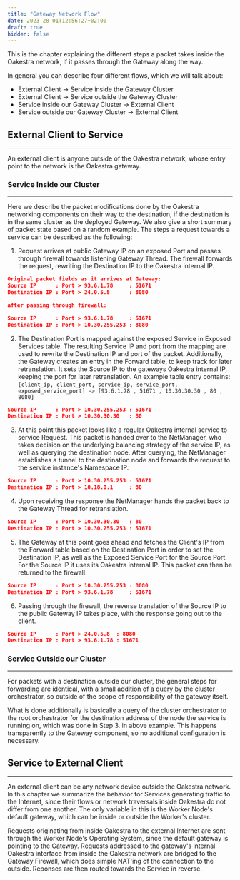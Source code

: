 ```yaml
---
title: "Gateway Network Flow"
date: 2023-28-01T12:56:27+02:00
draft: true
hidden: false
---
```


This is the chapter explaining the different steps a packet takes inside the Oakestra network, if it passes through the Gateway along the way.

In general you can describe four different flows, which we will talk about:

* External Client -> Service inside the Gateway Cluster
* External Client -> Service outside the Gateway Cluster
* Service inside our Gateway Cluster -> External Client
* Service outside our Gateway Cluster -> External Client

## External Client to Service

-----

An external client is anyone outside of the Oakestra network, whose entry point to the network is the Oakestra gateway.

### Service Inside our Cluster

-----

Here we describe the packet modifications done by the Oakestra networking components on their way to the destination, if the destination is in the same cluster as the deployed Gateway. We also give a short summary of packet state based on a random example.
The steps a request towards a service can be described as the following:

1. Request arrives at public Gateway IP on an exposed Port and passes through firewall towards listening Gateway Thread. The firewall forwards the request, rewriting the Destination IP to the Oakestra internal IP.

```json
Original packet fields as it arrives at Gateway:
Source IP      : Port > 93.6.1.78     : 51671
Destination IP : Port > 24.0.5.8      : 8080

after passing through firewall:

Source IP      : Port > 93.6.1.78     : 51671
Destination IP : Port > 10.30.255.253 : 8080
```

2. The Destination Port is mapped against the exposed Service in Exposed Services table. The resulting Service IP and port from the mapping are used to rewrite the Destination IP and port of the packet. Additionally, the Gateway creates an entry in the Forward table, to keep track for later retranslation. It sets the Source IP to the gateways Oakestra internal IP, keeping the port for later retranslation. An example table entry contains:
`[client_ip, client_port, service_ip, service_port, exposed_service_port] -> [93.6.1.78 , 51671 , 10.30.30.30 , 80 , 8080]`

```json
Source IP      : Port > 10.30.255.253 : 51671
Destination IP : Port > 10.30.30.30   : 80
```

3. At this point this packet looks like a regular Oakestra internal service to service Request. This packet is handed over to the NetManager, who takes decision on the underlying balancing strategy of the service IP, as well as querying the destination node. After querying, the NetManager establishes a tunnel to the destination node and forwards the request to the service instance's Namespace IP.

```json
Source IP      : Port > 10.30.255.253 : 51671
Destination IP : Port > 10.18.0.1     : 80
```

4. Upon receiving the response the NetManager hands the packet back to the Gateway Thread for retranslation.

```json
Source IP      : Port > 10.30.30.30   : 80
Destination IP : Port > 10.30.255.253 : 51671
```

5. The Gateway at this point goes ahead and fetches the Client's IP from the Forward table based on the Destination Port in order to set the Destination IP, as well as the Exposed Service Port for the Source Port. For the Source IP it uses its Oakestra internal IP. This packet can then be returned to the firewall.

```json
Source IP      : Port > 10.30.255.253 : 8080
Destination IP : Port > 93.6.1.78     : 51671
```

6. Passing through the firewall, the reverse translation of the Source IP to the public Gateway IP takes place, with the response going out to the client.

```json
Source IP      : Port > 24.0.5.8  : 8080
Destination IP : Port > 93.6.1.78 : 51671
```

### Service Outside our Cluster

-----

For packets with a destination outside our cluster, the general steps for forwarding are identical, with a small addition of a query by the cluster orchestrator, so outside of the scope of responsibility of the gateway itself.

What is done additionally is basically a query of the cluster orchestrator to the root orchestrator for the destination address of the node the service is running on, which was done in Step 3. in above example. This happens transparently to the Gateway component, so no additional configuration is necessary.

## Service to External Client

-----

An external client can be any network device outside the Oakestra network. In this chapter we summarize the behavior for Services generating traffic to the Internet, since their flows or network traversals inside Oakestra do not differ from one another. The only variable in this is the Worker Node's default gateway, which can be inside or outside the Worker's cluster.

Requests originating from inside Oakestra to the external Internet are sent through the Worker Node's Operating System, since the default gateway is pointing to the Gateway. Requests addressed to the gateway's internal Oakestra interface from inside the Oakestra network are bridged to the Gateway Firewall, which does simple NAT'ing of the connection to the outside. Reponses are then routed towards the Service in reverse.
